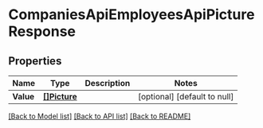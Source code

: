# CompaniesApiEmployeesApiPictureResponse

## Properties
Name | Type | Description | Notes
------------ | ------------- | ------------- | -------------
**Value** | [**[]Picture**](picture.md) |  | [optional] [default to null]

[[Back to Model list]](../README.md#documentation-for-models) [[Back to API list]](../README.md#documentation-for-api-endpoints) [[Back to README]](../README.md)


